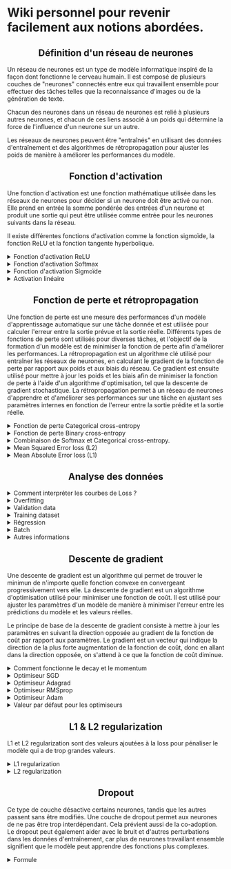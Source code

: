 # Wiki personnel pour revenir facilement aux notions abordées.


## **<div align="center">Définition d'un réseau de neurones</div>**

Un réseau de neurones est un type de modèle informatique inspiré de la façon dont fonctionne le cerveau humain. Il est composé de plusieurs couches de "neurones" connectés entre eux qui travaillent ensemble pour effectuer des tâches telles que la reconnaissance d'images ou de la génération de texte.

Chacun des neurones dans un réseau de neurones est relié à plusieurs autres neurones, et chacun de ces liens associé à un poids qui détermine la force de l'influence d'un neurone sur un autre.

Les réseaux de neurones peuvent être "entraînés" en utilisant des données d'entraînement et des algorithmes de rétropropagation pour ajuster les poids de manière à améliorer les performances du modèle.


## **<div align="center">Fonction d'activation</div>**

Une fonction d'activation est une fonction mathématique utilisée dans les réseaux de neurones pour décider si un neurone doit être activé ou non. Elle prend en entrée la somme pondérée des entrées d'un neurone et produit une sortie qui peut être utilisée comme entrée pour les neurones suivants dans la réseau.

Il existe différentes fonctions d'activation comme la fonction sigmoïde, la fonction ReLU et la fonction tangente hyperbolique.

<details>
    <summary>Fonction d'activation ReLU</summary>

Elle permet de ne garder que les valeurs positives en sortie des neurones. Elle améliore la convergence du réseau et évite le problème du gradient vanishing.

$$\large
f(x) = max(0, x) = \begin{cases}
0 & \text{si } x \leq 0 \\
x & \text{si } x > 0 \\
\end{cases}
$$

![Courbe de la fonction ReLU](assets/relu_curve.png)


</details>
<details>
    <summary>Fonction d'activation Softmax</summary>

La fonction d'activation softmax est souvent utilisée dans les réseaux de neurones pour les tâches de classification multiclasse. Elle prends en entrée un vecteur de valeurs réelles et produit en sortie un vecteur de probabilités, c'est-à-dire une distribution de probabilité sur les classes possibles. Chaque élément de la sortie est compris entre 0 et 1 et la somme des éléments vaut 1.

On écrit sa fonction comme suit:

$$\large f_i(x) = \frac{e^{x_i}}{\sum^{k}_{j = 1} e^{x_j}} $$

On l'utilise généralement pour un problème de classification.

![Courbe de la fonction Softmax](assets/softmax_curve.png)

</details>

<details>
    <summary>Fonction d'activation Sigmoïde</summary>
La fonction d'activation sigmoïde est utilisée avec les régresseurs car elle "écrase" une plage de sorties allant de l'infini négatif à l'infini positif pour qu'elles soient comprises entre 0 et 1. Les bornes représentent les deux classes possibles.


$$\large \sigma (x) = \frac{1}{1 + e^{-x}} $$

Backward pass:

$$\large \frac{d}{dz_{i,j}} = \sigma_{i, j} * (1 - \sigma_{i, j}) $$


![Courbe de la Sigmoïde](assets/sigmoid_curve.png)

</details>

<details>
    <summary> Activation linéaire</summary>

C'est une fonction qui n'est pas très utile. La forward pass est $y=x$ et la backward pass (dérivé) est 1 * les valeurs de la chain rule.
</details>

## **<div align="center">Fonction de perte et rétropropagation</div>**

Une fonction de perte est une mesure des performances d'un modèle d'apprentissage automatique sur une tâche donnée et est utilisée pour calculer l'erreur entre la sortie prévue et la sortie réelle. Différents types de fonctions de perte sont utilisés pour diverses tâches, et l'objectif de la formation d'un modèle est de minimiser la fonction de perte afin d'améliorer les performances. La rétropropagation est un algorithme clé utilisé pour entraîner les réseaux de neurones, en calculant le gradient de la fonction de perte par rapport aux poids et aux biais du réseau. Ce gradient est ensuite utilisé pour mettre à jour les poids et les biais afin de minimiser la fonction de perte à l'aide d'un algorithme d'optimisation, tel que la descente de gradient stochastique. La rétropropagation permet à un réseau de neurones d'apprendre et d'améliorer ses performances sur une tâche en ajustant ses paramètres internes en fonction de l'erreur entre la sortie prédite et la sortie réelle.

<details>
    <summary>Fonction de perte Categorical cross-entropy</summary>

La fonction de perte categorical cross entropy est une fonction de coût couramment utilisée pour les tâches de classification multiclasse. Elle mesure la différence entre la distribution de probabilité prédite par le modèle et la distribution de probabilité réelle pour chaque classe.

On écrit sa fonction comme suit:

$L_i = -\sum_j y_{i,j} log(\hat{y}_{i,j})$

On l'utilise souvent en conjonction avec la fonction d'activation softmax.

</details>

<details>
    <summary>Fonction de perte Binary cross-entropy</summary>

Chaque neurone représente séparément deux classes - 0 pour l'une des classes et un 1 pour l'autre. Un modèle avec ce type de couche de sortie est appelé régression logistique binaire. Ce neurone unique pourrait représenter deux classes comme chat contre chien, mais il pourrait aussi représenter chat contre pas chat ou n'importe quelle combinaison de 2 classes, et vous pourriez en avoir plusieurs. Par exemple, un modèle peut avoir deux neurones de sortie binaires. L'un de ces neurones pourrait faire la distinction entre personne/non personne, et l'autre neurone pourrait décider entre intérieur/extérieur. La régression logistique binaire est un type d'algorithme de régresseur.


$$\largeL_{i,j} = -y_{i, j} * log(\hat{y}_{i,j}) - (1 - y_{i,j}) * log(1-\hat{y}_{i,j})$$

Backward pass:

$$\large\frac{\partial L_i}{\partial \hat{y}_{i,j}} = -\frac{1}{J} * (\frac{y_{i,j}}{\hat{y}_{i,j}} - \frac{1-y_{i,j}}{1 - \hat{y}_{i,j}})$$

</details>

<details>
    <summary> Combinaison de Softmax et Categorical cross-entropy.</summary>

La fonction d'activation softmax et la fonction de perte categorical cross-entropy peut être simplifier et on peut les calculer plus vite. Voici les équations.

<!-- TODO: Expliqué comment on fait et pourquoi on le fait. -->
</details>

<details>
    <summary> Mean Squared Error loss (L2)</summary>

C'est une fonction de perte pour prédire une régression. L'idée ici est de pénaliser plus durement quand on s'éloigne de la cible visée.

$$\large L_i=\frac{1}{J}\sum_j(y_{i, j} - \hat{y_{i, j}})²$$

Backward pass:

$$\large\frac{\partial L_i}{\partial \hat{y}_{i,j}} = -\frac{2}{J} * (y_{i,j} -  \hat{y}_{i,j})$$

</details>

<details>
    <summary> Mean Absolute Error loss (L1)</summary>

C'est une fonction de perte pour prédire une régression. Cette fonction, utilisée comme une perte, pénalise linéairement l'erreur. Il produit des résultats plus clairsemés et est robuste aux valeurs aberrantes, ce qui peut être à la fois avantageux et désavantageux. En réalité, la perte L1 (MAE) est utilisée moins fréquemment que la perte L2 (MSE)

$$\large L_i=\frac{1}{J}\sum_j| y_{i, j} - \hat{y_{i, j}} |$$

Backward pass:

$$\large\frac{\partial L_i}{\partial \hat{y}_{i,j}} = \frac{1}{J} * \begin{cases} 
1 & y_{i,j} - \hat{y}_{i,j} > 0 \\
-1 & y_{i,j} - \hat{y}_{i,j} < 0 \\
\end{cases}
$$

</details>

## **<div align="center">Analyse des données</div>**

<details>
    <summary>Comment interpréter les courbes de Loss ?</summary>

Une courbe de perte (loss) est un graphique qui représente l'évolution de la fonction de coût (ou perte) au cours des itérations d'entraînement d'un modèle d'apprentissage automatique. Il est utilisé pour visualiser la performance d'un modèle et pour déterminer si celui-ci est surajusté ou sous-ajusté.

Voici quelques interprétations courantes pour une courbe de perte :

* Si la courbe de perte décroit rapidement au début de l'entraînement, cela indique que le modèle est capable d'apprendre rapidement et que les paramètres sont bien choisis.
* Si la courbe de perte est plate après plusieurs itérations, cela indique que le modèle est sous-ajusté et que les paramètres sont mal choisis, il faut augmenter la complexité du modèle ou augmenter le nombre d'itération.
* Si la courbe de perte augmente au cours de l'entraînement, cela indique que le modèle est surajusté et que les paramètres sont mal choisis, il faut diminuer la complexité du modèle ou utiliser des techniques de régularisation pour éviter le surajustement.
* Si la courbe de perte est plate après plusieurs itérations avec une faible valeur cela indique que le modèle a convergé vers un minimum local de la fonction de coût et qu'il a atteint une performance satisfaisante. Il est alors possible de terminer l'entraînement. La courbe de perte peut avoir des fluctuations pour certaines méthodes d'optimisation comme SGD, cela est dû aux variations des données d'entraînement utilisées à chaque itération.

L'interprétation de la courbe de perte dépend de la fonction de coût utilisée pour entraîner le modèle, il est donc important de s'assurer que la fonction de coût est appropriée pour la tâche d'apprentissage. La courbe de perte n'est qu'une partie de l'évaluation de la performance d'un modèle, il est nécessaire d'utiliser d'autres métriques, comme la précision, pour évaluer complètement un modèle.

![Learning rate courbe](assets/Learning_rate.png)
</details>

<details>
    <summary>Overfitting</summary>

Mémoriser les données sans les comprendre. Le modèle prédit très bien les données qu'il a déjà vu mais généralise très mal pour les données inconnues.

Pour éviter cela, il vaut mieux avoir un jeu de test pour valider si le modèle.

S'il y a une différence de plus de 10% en accuracy c'est que le modèle a fait du sur-apprentissage.

Les causes peuvent être une learning rate trop grande, trop d'epochs ou le modèle est trop gros.

=> Modèle n'apprends pas : Essayer un modèle plus gros
=> Modèle apprends : Essayer un modèle plus petit

L'idéal est d'avoir une courbe de loss lors avec le jeu de test identique à la training loss même si cela veut dire une plus grande loss et une plus faible accurracy. Des performances similaires signifie une meilleure généralisation.
</details>

<details>
    <summary>Validation data</summary>

Pour le créer deux options:

- Diviser le training dataset en training dataset et en validation dataset. (Si assez gros)
- Cross Validation: Diviser le training dataset en plusieurs parties et à chaque epoch choisir une partie différente comme validation dataset.

Lors d'une cross validation, on laisse le réseau s'entraîner plusieurs fois pour tester différents hyperparamètres.
</details>

<details>
    <summary>Training dataset</summary>

Il est généralement nécessaire de réaliser du preprocessing. Les réseaux de neurones marchent mieux avec des valeurs comprises en 0 et 1 ou -1 et 1. Centré les valeurs en 0 permet d'éviter atténuer les weights biasind dans certaines directions. C'est mieux d'utiliser une range entre -1 et 1.

On utilise cette range car sinon avec des nombres trop grands, la valeurs de nos poids va devenir instable ou overflow.


POur des valeurs comprises entre 0 et 255, on divise tout le dataset et on obtient des valeurs entre 0 et 1.
Si on soustrait 127.5, puis on divise par 127.5, on obtient des valeurs entre -1 et 1.


On essaie de d'appliquer le même coef donc on prends le max du training dataset. Si on utilise des capteurs, il faut garder ce coef car sinon lors des prédictions, le modèle ne reconnaitra pas les valeurs sans être scalé.

On peut aussi utiliser de la data augmentation si le jeu de donnée est trop petit. Cela consiste à déformer les images pour en avoir de nouvelles tant que cela reste des cas possibles dans la réalitée.

Combien d'éléments par classe ? => entre 1000 et 10000 par classes.
</details>

<details>
    <summary>Régression</summary>

Il faut beaucoup jouer avec le learning rate.

Si on reste bloquer à un point, on peut changer le coefficient de valeur aléatoire pour l'initialisation des points dans les Layer dense. (Passer de 0.01 à 0.1)

Voir l'initialisation des poids avec le [glorot uniform](https://cs230.stanford.edu/section/4/#xavier-initialization).

</details>

<details>
    <summary>Batch</summary>

On peut voir l'accuracy augmenter ainsi que des hausses de performances pour la loss si on augmente la taille du batch (2, 8, 16)
</details>

<details>
    <summary>Autres informations</summary>

Si on charge des paramètres depuis un fichier et qu'on entraine le modèle sur un dataset similiare c'est du **Transfer learning**.

Si on utilise des poids venants de différents modèles, cela devient du **reinforcement learning**
</details>


## **<div align="center">Descente de gradient</div>**

Une descente de gradient est un algorithme qui permet de trouver le minimun de n'importe quelle fonction convexe en convergeant progressivement vers elle. La descente de gradient est un algorithme d'optimisation utilisé pour minimiser une fonction de coût. Il est utilisé pour ajuster les paramètres d'un modèle de manière à minimiser l'erreur entre les prédictions du modèle et les valeurs réelles.

Le principe de base de la descente de gradient consiste à mettre à jour les paramètres en suivant la direction opposée au gradient de la fonction de coût par rapport aux paramètres. Le gradient est un vecteur qui indique la direction de la plus forte augmentation de la fonction de coût, donc en allant dans la direction opposée, on s'attend à ce que la fonction de coût diminue.

<details>
    <summary> Comment fonctionne le decay et le momentum </summary>

Le momentum est une technique utilisée pour améliorer la convergence de l'algorithme de descente de gradient. Il est basé sur l'idée que si un modèle se déplace dans une direction particulière, il est probable qu'il continue à se déplacer dans cette direction. Pour utiliser le momentum, on utilise une moyenne pondérée des gradients passés pour mettre à jour les paramètres. Cela permet de lisser les fluctuations dans les gradients, ce qui peut aider à éviter de se retrouver bloqué dans des minima locaux et accélérer la convergence vers un minimum global.

Le decay, aussi appelé régularisation par pénalité de décroissance, est une technique utilisée pour réduire l'overfitting en limitant la taille des paramètres d'un modèle. Il est utilisé pour "pénaliser" les paramètres qui ont des valeurs trop élevées. Il est généralement implémenté en ajoutant une termes à la fonction de coût qui est proportionnel à la valeur des paramètres ou de leur carrés. Cela permet de réduire la complexité du modèle et d'améliorer sa performance sur des données de test.

En résumé, le momentum permet de stabiliser et d'accélérer la descente de gradient tandis que la régularisation par decay permet de limiter la complexité du modèle pour éviter l'overfitting.
</details>

<details>
    <summary> Optimiseur SGD </summary>

L'optimiseur SGD (Stochastic Gradient Descent) est une variante de la descente de gradient qui utilise un échantillon aléatoire à chaque étape d'optimisation pour accélérer les calculs. Il est souvent utilisé pour entraîner des modèles de grande taille qui ne peuvent pas être entièrement chargés en mémoire.

L'algorithme de SGD est défini comme suit :
* Initialiser les paramètres w avec des valeurs aléatoires
* Pour chaque itération i:
    * Choisir un échantillon aléatoire (x, y) de la base de données d'entraînement
    * Calculer la perte par rapport à l'échantillon choisi : $L = \frac{1}{2}(f(x;w)-y)^2$
    * Calculer les gradients par rapport aux paramètres w : $\frac{\partial L}{\partial w}$
    * Mettre à jour les paramètres en utilisant la formule suivante : $w = w - \eta \frac{\partial L}{\partial w}$

où
* $w$ est un vecteur de paramètres
* $f(x;w)$ est la sortie du modèle pour une entrée $x$
* $y$ est la sortie attendue pour l'entrée $x$
* $η$ est la vitesse d'apprentissage, c'est un paramètre qui contrôle la vitesse à laquelle les paramètres sont mis à jour.

Il est important de noter que la vitesse d'apprentissage $η$ doit être choisie avec soin pour éviter la divergence ou une convergence trop lente. Il est également souvent nécessaire de diminuer la vitesse d'apprentissage au fil du temps pour permettre une convergence
</details>

<details>
    <summary> Optimiseur Adagrad </summary>

Adagrad (Adaptative Gradient Algorithm) est un optimiseur qui utilise une méthode d'adaptation automatique de la vitesse d'apprentissage pour chaque paramètre. Il est souvent utilisé pour entraîner des modèles avec un grand nombre de paramètres ou des données de grande taille.

L'algorithme d'Adagrad est défini comme suit :

* Initialiser les paramètres $w$ avec des valeurs aléatoires
* Initialiser un vecteur de cache $G$ avec des valeurs égales à 0
* Pour chaque itération i:
    * Choisir un échantillon aléatoire (x, y) de la base de données d'entraînement
    * Calculer les gradients par rapport aux paramètres w : $\frac{\partial L}{\partial w}$
    * Mettre à jour le vecteur de cache G : $G = G + \left(\frac{\partial L}{\partial w}\right)^2$
    * Mettre à jour les paramètres w : $w = w - \frac{\eta}{\sqrt{G+\epsilon}}\frac{\partial L}{\partial w}$

où

* $w$ est un vecteur de paramètres
* $G$ est le vecteur de cache
* $η$ est la vitesse d'apprentissage initiale, c'est un paramètre qui contrôle la vitesse à laquelle les paramètres sont mis à jour.
* $\epsilon$ est un petit nombre pour éviter la division par 0

Cependant, il a tendance à diminuer la vitesse d'apprentissage trop rapidement pour les paramètres qui ont des gradients plus fréquents, ce qui peut entraîner une convergence trop lente ou une divergence dans certaines situations. Il est donc souvent nécessaire d'utiliser des techniques de régularisation pour éviter ces problèmes.

En résumé, Adagrad est un optimiseur qui utilise une méthode d'adaptation automatique de la vitesse d'apprentissage pour chaque paramètre, mais il peut avoir des problèmes de convergence pour certains cas.
</details>

<details>
    <summary>Optimiseur RMSprop</summary>

RMSprop (Root Mean Square Propagation) est un optimiseur qui est similaire à Adagrad. Il utilise également une méthode d'adaptation automatique de la vitesse d'apprentissage pour chaque paramètre, mais il utilise une moyenne glissante pour le vecteur de cache. Cela permet de réguler les variations de la vitesse d'apprentissage pour éviter les oscillations et améliorer la stabilité de l'optimisation.

L'algorithme de RMSprop est défini comme suit :
* Initialiser les paramètres w avec des valeurs aléatoires
* Initialiser un vecteur de cache G avec des valeurs égales à 0
* Pour chaque itération i:
    * Choisir un échantillon aléatoire (x, y) de la base de données d'entraînement
    * Calculer les gradients par rapport aux paramètres w : $\frac{\partial L}{\partial w}$
    * Mettre à jour le vecteur de cache G : $G = \beta G + (1-\beta)\left(\frac{\partial L}{\partial w}\right)^2$
    * Mettre à jour les paramètres w : $w = w - \frac{\eta}{\sqrt{G+\epsilon}}\frac{\partial L}{\partial w}$

où
* w est un vecteur de paramètres
* G est le vecteur de cache
* η est la vitesse d'apprentissage initiale, c'est un paramètre qui contrôle la vitesse à laquelle les paramètres sont mis à jour.
* $\epsilon$ est un petit nombre pour éviter la division par 0
* $\beta$ est un coefficient de moyennage glissant qui permet de réguler les variations de la vitesse d'apprentissage.

Il est important de noter que RMSprop utilise un terme de moyennage glissant pour le vecteur de cache, cela permet de réguler les variations de la vitesse d'apprentissage et d'éviter les oscillations, ce qui permet d'accélérer la convergence vers un minimum global. Il est souvent utilisé pour entraîner des modèles avec un grand nombre de paramètres ou des données de grande taille.
</details>

<details>
    <summary>Optimiseur Adam </summary>

Adam (Adaptive Moment Estimation) est un optimiseur qui combine les avantages de RMSprop et de la méthode d'estimation des moments (momentum method). Il utilise également une méthode d'adaptation automatique de la vitesse d'apprentissage pour chaque paramètre, mais il utilise également une méthode d'estimation des moments pour améliorer la stabilité de l'optimisation.

L'algorithme d'Adam est défini comme suit :

* Initialiser les paramètres w avec des valeurs aléatoires
* Initialiser les vecteurs de cache m et v avec des valeurs égales à 0
* Pour chaque itération i:
    * Choisir un échantillon aléatoire (x, y) de la base de données d'entraînement
    * Calculer les gradients par rapport aux paramètres w : $\frac{\partial L}{\partial w}$
    * Mettre à jour les vecteurs de cache m et v : $m = \beta_1 m + (1-\beta_1)\frac{\partial L}{\partial w}$ et $v = \beta_2 v + (1-\beta_2)\left(\frac{\partial L}{\partial w}\right)^2$
    * Appliquer la correction de bias pour les vecteurs de cache : $ \hat{m} = \frac{m}{1-\beta_1^i}$ et $\hat{v} = \frac{v}{1-\beta_2^i}$
    * Mettre à jour les paramètres w : $w = w - \frac{\eta}{\sqrt{\hat{v}}+\epsilon}\hat{m}$

où
* $w$ est un vecteur de paramètres
* $m$ est le vecteur de cache pour les moments premiers
* $v$ est le vecteur de cache pour les moments secondes
* $η$ est la vitesse d'apprentissage initiale, c'est un paramètre qui contrôle la vitesse à laquelle les paramètres sont mis à jour.
* $\epsilon$ est un petit nombre pour éviter la division par zéro
* $\beta_1$ et $\beta_2$ sont des coefficients de moyennage glissant pour les moments premiers et secondes respectivement, qui permettent de réguler les variations de la vitesse d'apprentissage.

Adam utilise les vecteurs de cache $m$ et $v$ pour stocker les moments premiers et secondes des gradients pour chaque paramètre, respectivement. Il utilise également les termes de correction de biais pour éviter les biais dus aux termes de moyennage glissant pour les moments premiers et secondes. Cela permet à Adam de combiner les avantages de RMSprop et de la méthode d'estimation des moments pour améliorer la stabilité de l'optimisation.

En résumé, Adam est un optimiseur qui utilise une méthode d'adaptation automatique de la vitesse d'apprentissage pour chaque paramètre, une moyenne glissante pour les moments premiers et secondes des gradients, et une correction de bias pour éviter les biais dus aux termes de moyennage glissant. Il est souvent utilisé pour entraîner des modèles complexes avec un grand nombre de paramètres ou des données de grande taille. Il est important de noter que Adam est un optimiseur très populaire et qu'il est souvent utilisé par défaut dans les bibliothèques de deep learning car il est généralement efficace pour une grande variété de tâches d'apprentissage automatique.
</details>

<details>
    <summary>Valeur par défaut pour les optimiseurs</summary>

* Learning rate (η): valeur de 0,01 à 0,1 pour les optimiseurs tels que SGD, Adagrad, RMSprop et Adam.
* Moyennage glissant (beta1 et beta2): valeurs de 0,9 pour beta1 et 0,999 pour beta2 pour Adam.
* Epsilon : valeur de 10^-8 pour Adam et RMSprop.
</details>

## **<div align="center">L1 & L2 regularization</div>**

L1 et L2 regularization sont des valeurs ajoutées à la loss pour pénaliser le modèle qui a de trop grandes valeurs. 
<details>
    <summary>L1 regularization</summary>
Souvent si les weights sont plus grand c'est qu'ils essaient de mémoriser la donnée.

L1 est une pénalisation linéaire, et proportionnel aux pramètres.

L2 est non linaire et pénalise plus les gros poids que les petits.

On utilise souvent L1 avec L2 sinon on ne l'utilise pas car il a tendance à pénaliser les petits poids.

On ajoute une constante pour controler l'impact de la pénalisation sur la loss.

### L1 regularization for forward pass:

$$\large \begin{align} L_{1_w} = \lambda \sum |w_m| && L_{1_b} = \lambda \sum |b_m| \end{align} $$

### L1 backward pass

$$ \frac{\partial L_{w_1}}{\partial w} = \lambda w_m \begin{cases}
1 & \text{si } w_m > 0 \\
1 & \text{si } w_m < 0 \\
\end{cases}
$$

</details>

<details>
    <summary>L2 regularization</summary>

### L2 regularization forward pass

$$\large \begin{align}  L_{2_w} = \lambda \sum w_m² && L_{2_b} = \lambda \sum b_m² \end{align} $$


### L2 backward pass

$$ \frac{\partial L_{w_2}}{\partial w} = 2\lambda w_m $$

La nouvelle notation de la loss va devenir:

$Loss = DataLoss + L_{1_w} + L_{1_b} + L_{2_w} + L_{2_b}$

</details>

## **<div align="center">Dropout</div>**

Ce type de couche désactive certains neurones, tandis que les autres passent sans être modifiés.
Une couche de dropout permet aux neurones de ne pas être trop interdépendant. Cela prévient aussi de la co-adoption.
Le dropout peut également aider avec le bruit et d'autres perturbations dans les données d'entraînement, car plus de neurones travaillant ensemble signifient que le modèle peut apprendre des fonctions plus complexes.

<details>
    <summary>Formule</summary>
On va désactivé des neurones selon une loi de bernouilli.

### Forward pass

$$ P(r_i = 0) = q = 1 - p = 1 - P(r_i = 1) $$

### Backward pass

$$ Dr_i = \begin{cases}
\frac{z_i}{1-q} & r_i = 1 \\
0 & r_i = 0 \\
\end{cases}  \rightarrow \frac{\partial}{\partial z_i} Dr_i = \begin{cases}
\frac{1}{1-q} & r_i = 1 \\
0 & r_i = 0 \\
\end{cases} =  \frac{r_i}{1-q}
$$

</details>